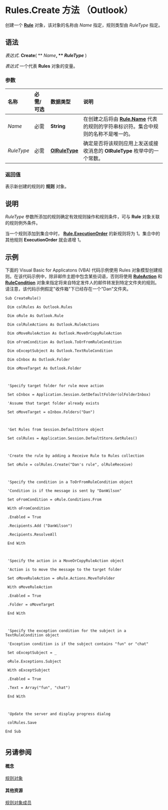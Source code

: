 
# Rules.Create 方法 （Outlook）

创建一个  **[Rule](ea2ddbcc-fd65-a636-c6da-79950033f385.md)** 对象，该对象的名称由 _Name_ 指定，规则类型由 _RuleType_ 指定。


## 语法

 _表达式_. **Create**( ** _Name_**, ** _RuleType_** )

 _表达式_ 一个代表 **Rules** 对象的变量。


### 参数



|**名称**|**必需/可选**|**数据类型**|**说明**|
|:-----|:-----|:-----|:-----|
| _Name_|必需|**String**|在创建之后将由  **[Rule.Name](6c559ffe-b25c-ff49-31d1-1fd44935a8f3.md)** 代表的规则的字符串标识符。集合中规则的名称不是唯一的。|
| _RuleType_|必需|**[OlRuleType](a9ef16ad-78cf-8c26-0897-39a0bf1a25b1.md)**|确定是否将该规则应用上发送或接收消息的 **OlRuleType** 枚举中的一个常数。|

### 返回值

表示新创建的规则的 **规则** 对象。


## 说明

 _RuleType_ 参数所添加的规则确定有效规则操作和规则条件，可与 **Rule** 对象关联的规则例外条件。

当一个规则添加到集合中时，  **[Rule.ExecutionOrder](070d50ca-4b0b-5629-1609-81ab8a3620d1.md)** 的新规则将为 1。集合中的其他规则 **ExecutionOrder** 就会递增 1。


## 示例

下面的 Visual Basic for Applicatons (VBA) 代码示例使用 Rules 对象模型创建规则。在该代码示例中，除非邮件主题中包含某些词语，否则将使用  **[RuleAction](6451788f-e5ed-239c-a34d-b564b52d8955.md)** 和 **[RuleCondition](e03f91c2-2c08-b036-104a-d6246f28bc2d.md)** 对象来指定将来自特定发件人的邮件转发到特定文件夹的规则。请注意，该代码示例假定"收件箱"下已经存在一个"Dan"文件夹。


```
Sub CreateRule() 
 
 Dim colRules As Outlook.Rules 
 
 Dim oRule As Outlook.Rule 
 
 Dim colRuleActions As Outlook.RuleActions 
 
 Dim oMoveRuleAction As Outlook.MoveOrCopyRuleAction 
 
 Dim oFromCondition As Outlook.ToOrFromRuleCondition 
 
 Dim oExceptSubject As Outlook.TextRuleCondition 
 
 Dim oInbox As Outlook.Folder 
 
 Dim oMoveTarget As Outlook.Folder 
 
 
 
 'Specify target folder for rule move action 
 
 Set oInbox = Application.Session.GetDefaultFolder(olFolderInbox) 
 
 'Assume that target folder already exists 
 
 Set oMoveTarget = oInbox.Folders("Dan") 
 
 
 
 'Get Rules from Session.DefaultStore object 
 
 Set colRules = Application.Session.DefaultStore.GetRules() 
 
 
 
 'Create the rule by adding a Receive Rule to Rules collection 
 
 Set oRule = colRules.Create("Dan's rule", olRuleReceive) 
 
 
 
 'Specify the condition in a ToOrFromRuleCondition object 
 
 'Condition is if the message is sent by "DanWilson" 
 
 Set oFromCondition = oRule.Conditions.From 
 
 With oFromCondition 
 
 .Enabled = True 
 
 .Recipients.Add ("DanWilson") 
 
 .Recipients.ResolveAll 
 
 End With 
 
 
 
 'Specify the action in a MoveOrCopyRuleAction object 
 
 'Action is to move the message to the target folder 
 
 Set oMoveRuleAction = oRule.Actions.MoveToFolder 
 
 With oMoveRuleAction 
 
 .Enabled = True 
 
 .Folder = oMoveTarget 
 
 End With 
 
 
 
 'Specify the exception condition for the subject in a TextRuleCondition object 
 
 'Exception condition is if the subject contains "fun" or "chat" 
 
 Set oExceptSubject = _ 
 
 oRule.Exceptions.Subject 
 
 With oExceptSubject 
 
 .Enabled = True 
 
 .Text = Array("fun", "chat") 
 
 End With 
 
 
 
 'Update the server and display progress dialog 
 
 colRules.Save 
 
End Sub 
 

```


## 另请参阅


#### 概念


[规则对象](dd41b4de-bf5f-5532-46c9-394a5d078bec.md)
#### 其他资源


[规则对象成员](39fb5418-ff5a-1714-d3b5-07cc28893821.md)
